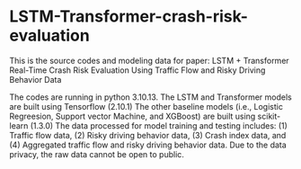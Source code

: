 # LSTM-Transformer-crash-risk-evaluation
This is the source codes and modeling data for paper: LSTM + Transformer Real-Time Crash Risk Evaluation Using Traffic Flow and Risky Driving Behavior Data

The codes are running in python 3.10.13.
The LSTM and Transformer models are built using Tensorflow (2.10.1)
The other baseline models (i.e., Logistic Regreesion, Support vector Machine, and XGBoost) are built using scikit-learn (1.3.0)
The data processed for model training and testing includes: (1) Traffic flow data, (2) Risky driving behavior data, (3) Crash index data, and (4) Aggregated traffic flow and risky driving behavior data.
Due to the data privacy, the raw data cannot be open to public. 
